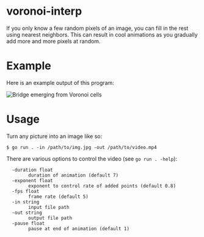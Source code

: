 # voronoi-interp

If you only know a few random pixels of an image, you can fill in the rest using nearest neighbors. This can result in cool animations as you gradually add more and more pixels at random.

# Example

Here is an example output of this program:

![Bridge emerging from Voronoi cells](example/bridge.gif)

# Usage

Turn any picture into an image like so:

```shell
$ go run . -in /path/to/img.jpg -out /path/to/video.mp4
```

There are various options to control the video (see `go run . -help`):

```
  -duration float
        duration of animation (default 7)
  -exponent float
        exponent to control rate of added points (default 0.8)
  -fps float
        frame rate (default 5)
  -in string
        input file path
  -out string
        output file path
  -pause float
        pause at end of animation (default 1)
```
